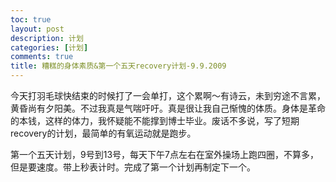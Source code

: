 ```yaml
---
toc: true
layout: post
description: 计划
categories: [计划]
comments: true
title: 糟糕的身体素质&第一个五天recovery计划-9.9.2009
---
```


今天打羽毛球快结束的时候打了一会单打，这个累啊～有诗云，未到穷途不言累，黄昏尚有夕阳美。不过我真是气喘吁吁。真是很让我自己惭愧的体质。身体是革命的本钱，这样的体力，我怀疑能不能撑到博士毕业。废话不多说，写了短期recovery的计划，最简单的有氧运动就是跑步。

第一个五天计划，9号到13号，每天下午7点左右在室外操场上跑四圈，不算多，但是要速度。带上秒表计时。完成了第一个计划再制定下一个。